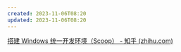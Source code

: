 ```yaml
---
created: 2023-11-06T08:20
updated: 2023-11-06T08:20
---
```

[搭建 Windows 统一开发环境（Scoop） - 知乎 (zhihu.com)](https://zhuanlan.zhihu.com/p/128955118?utm_id=0)